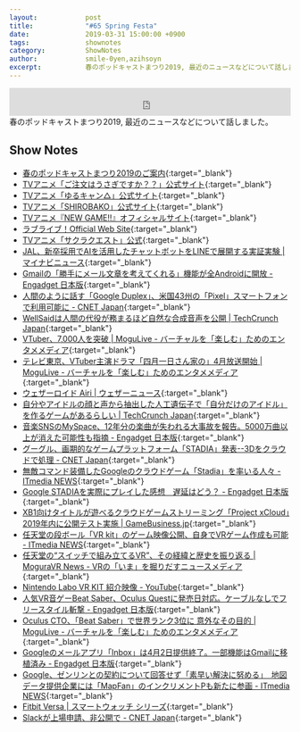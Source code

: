 ```yaml
---
layout:            post
title:             "#65 Spring Festa"
date:              2019-03-31 15:00:00 +0900
tags:              shownotes
category:          ShowNotes
author:            smile-0yen,azihsoyn
excerpt:           春のポッドキャストまつり2019, 最近のニュースなどについて話しました。
---
```

<iframe width="100%" height="50" scrolling="no" frameborder="no" src="https://w.soundcloud.com/player/?url=https%3A//api.soundcloud.com/tracks/598654704&amp;auto_play=false&amp;hide_related=false&amp;show_user=true&amp;show_reposts=false&amp;visual=false&amp;show_artwork=false&amp;default_height=75"></iframe>
春のポッドキャストまつり2019, 最近のニュースなどについて話しました。

## Show Notes
- [春のポッドキャストまつり2019のご案内](https://sfreeengineer.wixsite.com/podcastfes2019spring){:target="_blank"}
- [TVアニメ「ご注文はうさぎですか？？」公式サイト](http://www.gochiusa.com/){:target="_blank"}
- [TVアニメ「ゆるキャン△」公式サイト](http://yurucamp.jp/){:target="_blank"}
- [TVアニメ「SHIROBAKO」公式サイト](http://shirobako-anime.com/){:target="_blank"}
- [TVアニメ『NEW GAME\!\!』オフィシャルサイト](http://newgame-anime.com/){:target="_blank"}
- [ラブライブ！Official Web Site](http://www.lovelive-anime.jp/){:target="_blank"}
- [TVアニメ「サクラクエスト」公式](http://sakura-quest.com/){:target="_blank"}
- [JAL、新卒採用でAIを活用したチャットボットをLINEで展開する実証実験 \| マイナビニュース](https://news.mynavi.jp/article/20190304-782192/){:target="_blank"}
- [Gmailの「勝手にメール文章を考えてくれる」機能が全Androidに開放 \- Engadget 日本版](https://japanese.engadget.com/2019/03/07/gmail-android/){:target="_blank"}
- [人間のように話す「Google Duplex」、米国43州の「Pixel」スマートフォンで利用可能に \- CNET Japan](https://japan.cnet.com/article/35133809/){:target="_blank"}
- [WellSaidは人間の代役が務まるほど自然な合成音声を公開 \| TechCrunch Japan](https://jp.techcrunch.com/2019/03/09/2019-03-07-wellsaid-aims-to-make-natural-sounding-synthetic-speech-a-credible-alternative-to-real-humans/){:target="_blank"}
- [VTuber、7,000人を突破 \| MoguLive \- バーチャルを「楽しむ」ためのエンタメメディア](https://www.moguravr.com/vtuber-7000/){:target="_blank"}
- [テレビ東京、VTuber主演ドラマ「四月一日さん家の」4月放送開始 \| MoguLive \- バーチャルを「楽しむ」ためのエンタメメディア](https://www.moguravr.com/vtuber-tvtokyo/){:target="_blank"}
- [ウェザーロイド Airi \| ウェザーニュース](http://weathernews.jp/weatheroid/){:target="_blank"}
- [自分やアイドルの顔と声から抽出した人工遺伝子で「自分だけのアイドル」を作るゲームがあるらしい \| TechCrunch Japan](https://jp.techcrunch.com/2019/03/19/geneidol/){:target="_blank"}
- [音楽SNSのMySpace、12年分の楽曲が失われる大事故を報告。5000万曲以上が消えた可能性も指摘 \- Engadget 日本版](https://japanese.engadget.com/2019/03/20/sns-myspace-12-5000/){:target="_blank"}
- [グーグル、画期的なゲームプラットフォーム「STADIA」発表\-\-3Dをクラウドで処理 \- CNET Japan](https://japan.cnet.com/article/35134457/){:target="_blank"}
- [無敵コマンド装備したGoogleのクラウドゲーム「Stadia」を率いる人々 \- ITmedia NEWS](https://www.itmedia.co.jp/news/articles/1903/24/news017.html){:target="_blank"}
- [Google STADIAを実際にプレイした感想　遅延はどう？ \- Engadget 日本版](https://japanese.engadget.com/2019/03/21/google-stadia/){:target="_blank"}
- [XB1向けタイトルが遊べるクラウドゲームストリーミング「Project xCloud」2019年内に公開テスト実施 \| GameBusiness\.jp](https://www.gamebusiness.jp/article/2019/03/14/15527.html){:target="_blank"}
- [任天堂の段ボール「VR kit」のゲーム映像公開、自身でVRゲーム作成も可能 \- ITmedia NEWS](https://www.itmedia.co.jp/news/articles/1903/22/news110.html){:target="_blank"}
- [任天堂の“スイッチで組み立てるVR”、その経緯と歴史を振り返る \| MoguraVR News \- VRの「いま」を掘りだすニュースメディア](https://www.moguravr.com/nintendo-vr/){:target="_blank"}
- [Nintendo Labo VR KIT 紹介映像 \- YouTube](https://www.youtube.com/watch?v=xSGhGDUD6B0&feature=youtu.be){:target="_blank"}
- [人気VR音ゲーBeat Saber、Oculus Questに発売日対応。ケーブルなしでフリースタイル斬撃 \- Engadget 日本版](https://japanese.engadget.com/2019/03/19/vr-beat-saber-oculus-quest/){:target="_blank"}
- [Oculus CTO、「Beat Saber」で世界ランク3位に 意外なその目的 \| MoguLive \- バーチャルを「楽しむ」ためのエンタメメディア](https://www.moguravr.com/beat-saber-11/){:target="_blank"}
- [Googleのメールアプリ「Inbox」は4月2日提供終了。一部機能はGmailに移植済み \- Engadget 日本版](https://japanese.engadget.com/2019/03/20/google-inbox-4-2-gmail/){:target="_blank"}
- [Google、ゼンリンとの契約について回答せず「素早い解決に努める」　地図データ提供企業には「MapFan」のインクリメントPも新たに参画 \- ITmedia NEWS](https://www.itmedia.co.jp/news/articles/1903/22/news099.html){:target="_blank"}
- [Fitbit Versa \| スマートウォッチ シリーズ](https://www.fitbit.com/jp/versa){:target="_blank"}
- [Slackが上場申請、非公開で \- CNET Japan](https://japan.cnet.com/article/35132259/){:target="_blank"}
